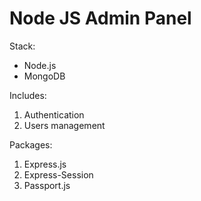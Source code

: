 # Node JS Admin Panel

Stack:

- Node.js
- MongoDB

Includes:

1. Authentication
2. Users management

Packages:

1. Express.js
2. Express-Session
3. Passport.js

